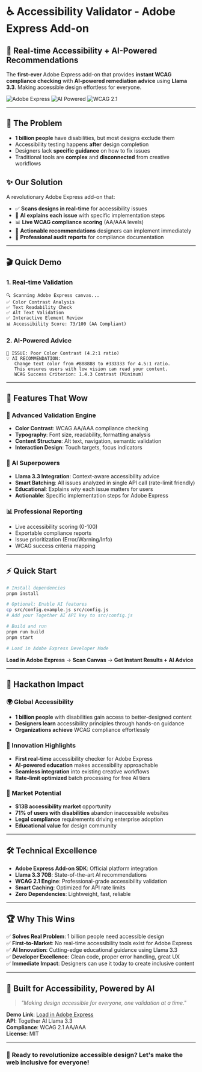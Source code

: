 # ♿ Accessibility Validator - Adobe Express Add-on

## 🚀 **Real-time Accessibility + AI-Powered Recommendations**

The **first-ever** Adobe Express add-on that provides **instant WCAG compliance checking** with **AI-powered remediation advice** using **Llama 3.3**. Making accessible design effortless for everyone.

![Adobe Express](https://img.shields.io/badge/Adobe-Express-FF0000?style=for-the-badge&logo=adobe&logoColor=white)
![AI Powered](https://img.shields.io/badge/AI-Llama_3.3-4CAF50?style=for-the-badge)
![WCAG 2.1](https://img.shields.io/badge/WCAG-2.1_AA-0066CC?style=for-the-badge)

---

## 🎯 **The Problem**
- **1 billion people** have disabilities, but most designs exclude them
- Accessibility testing happens **after** design completion
- Designers lack **specific guidance** on how to fix issues
- Traditional tools are **complex** and **disconnected** from creative workflows

## ✨ **Our Solution**
A revolutionary Adobe Express add-on that:
- ✅ **Scans designs in real-time** for accessibility issues
- 🤖 **AI explains each issue** with specific implementation steps
- 📊 **Live WCAG compliance scoring** (AA/AAA levels)
- 🔧 **Actionable recommendations** designers can implement immediately
- 📄 **Professional audit reports** for compliance documentation

---

## 🎬 **Quick Demo**

### **1. Real-time Validation**
```
🔍 Scanning Adobe Express canvas...
✅ Color Contrast Analysis
✅ Text Readability Check  
✅ Alt Text Validation
✅ Interactive Element Review
📊 Accessibility Score: 73/100 (AA Compliant)
```

### **2. AI-Powered Advice**
```
🤖 ISSUE: Poor Color Contrast (4.2:1 ratio)
💡 AI RECOMMENDATION: 
   Change text color from #888888 to #333333 for 4.5:1 ratio.
   This ensures users with low vision can read your content.
   WCAG Success Criterion: 1.4.3 Contrast (Minimum)
```

---

## 🚀 **Features That Wow**

### **🔬 Advanced Validation Engine**
- **Color Contrast**: WCAG AA/AAA compliance checking
- **Typography**: Font size, readability, formatting analysis
- **Content Structure**: Alt text, navigation, semantic validation
- **Interaction Design**: Touch targets, focus indicators

### **🤖 AI Superpowers** 
- **Llama 3.3 Integration**: Context-aware accessibility advice
- **Smart Batching**: All issues analyzed in single API call (rate-limit friendly)
- **Educational**: Explains *why* each issue matters for users
- **Actionable**: Specific implementation steps for Adobe Express

### **📊 Professional Reporting**
- Live accessibility scoring (0-100)
- Exportable compliance reports
- Issue prioritization (Error/Warning/Info)
- WCAG success criteria mapping

---

## ⚡ **Quick Start**

```bash
# Install dependencies
pnpm install

# Optional: Enable AI features
cp src/config.example.js src/config.js
# Add your Together AI API key to src/config.js

# Build and run
pnpm run build
pnpm start

# Load in Adobe Express Developer Mode
```

**Load in Adobe Express** → **Scan Canvas** → **Get Instant Results + AI Advice**

---

## 🎪 **Hackathon Impact**

### **🌍 Global Accessibility**
- **1 billion people** with disabilities gain access to better-designed content
- **Designers learn** accessibility principles through hands-on guidance
- **Organizations achieve** WCAG compliance effortlessly

### **🚀 Innovation Highlights**
- **First real-time** accessibility checker for Adobe Express
- **AI-powered education** makes accessibility approachable
- **Seamless integration** into existing creative workflows
- **Rate-limit optimized** batch processing for free AI tiers

### **💼 Market Potential**
- **$13B accessibility market** opportunity
- **71% of users with disabilities** abandon inaccessible websites
- **Legal compliance** requirements driving enterprise adoption
- **Educational value** for design community

---

## 🛠️ **Technical Excellence**

- **Adobe Express Add-on SDK**: Official platform integration
- **Llama 3.3 70B**: State-of-the-art AI recommendations
- **WCAG 2.1 Engine**: Professional-grade accessibility validation
- **Smart Caching**: Optimized for API rate limits
- **Zero Dependencies**: Lightweight, fast, reliable

---

## 🏆 **Why This Wins**

✅ **Solves Real Problem**: 1 billion people need accessible design  
✅ **First-to-Market**: No real-time accessibility tools exist for Adobe Express  
✅ **AI Innovation**: Cutting-edge educational guidance using Llama 3.3  
✅ **Developer Excellence**: Clean code, proper error handling, great UX  
✅ **Immediate Impact**: Designers can use it today to create inclusive content  

---

## 🎨 **Built for Accessibility, Powered by AI**

> *"Making design accessible for everyone, one validation at a time."*

**Demo Link**: [Load in Adobe Express](https://express.adobe.com)  
**API**: Together AI Llama 3.3  
**Compliance**: WCAG 2.1 AA/AAA  
**License**: MIT  

---

### 🚀 **Ready to revolutionize accessible design?** Let's make the web inclusive for everyone! 